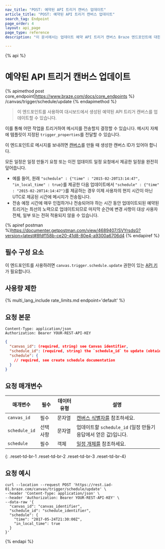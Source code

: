 ```yaml
---
nav_title: "POST: 예약된 API 트리거 캔버스 업데이트"
article_title: "POST: 예약된 API 트리거 캔버스 업데이트"
search_tag: Endpoint
page_order: 4
layout: api_page
page_type: reference
description: "이 문서에서는 업데이트 예약 API 트리거 캔버스 Braze 엔드포인트에 대한 자세한 내용을 설명합니다."

---
```

{% api %}
# 예약된 API 트리거 캔버스 업데이트
{% apimethod post core_endpoint|https://www.braze.com/docs/core_endpoints %}
/canvas/trigger/schedule/update
{% endapimethod %}

> 이 엔드포인트를 사용하여 대시보드에서 생성된 예약된 API 트리거 캔버스를 업데이트할 수 있습니다. 

이를 통해 어떤 작업을 트리거하여 메시지를 전송할지 결정할 수 있습니다. 메시지 자체에 템플릿이 지정된 `trigger_properties`를 전달할 수 있습니다.

이 엔드포인트로 메시지를 보내려면 [캔버스]({{site.baseurl}}/api/identifier_types/#canvas-api-identifier)를 만들 때 생성한 캔버스 ID가 있어야 합니다.

모든 일정은 일정 만들기 요청 또는 이전 업데이트 일정 요청에서 제공한 일정을 완전히 덮어씁니다. 
  - 예를 들어, 원래 `"schedule" : {"time" : "2015-02-20T13:14:47", "in_local_time" : true}`를 제공한 다음 업데이트에서 `"schedule" : {"time" : "2015-02-20T14:14:47"}`를 제공하는 경우 이제 사용자의 현지 시간이 아닌 UTC로 제공된 시간에 메시지가 전송됩니다. 
  - 전송 예정 시간에 매우 인접하거나 전송되어야 하는 시간 동안 업데이트되된 예약된 트리거는 최선의 노력으로 업데이트되므로 마지막 순간에 변경 사항이 대상 사용자 전체, 일부 또는 전혀 적용되지 않을 수 있습니다.

{% apiref postman %}https://documenter.getpostman.com/view/4689407/SVYrsdsG?version=latest#8fdf158b-ce20-41d8-80e4-a9300a6706d4 {% endapiref %}

## 필수 구성 요소

이 엔드포인트를 사용하려면 `canvas.trigger.schedule.update` 권한이 있는 [API 키]({{site.baseurl}}/api/basics#rest-api-key/)가 필요합니다.

## 사용량 제한

{% multi_lang_include rate_limits.md endpoint='default' %}

## 요청 본문

```
Content-Type: application/json
Authorization: Bearer YOUR-REST-API-KEY
```

```json
{
  "canvas_id": (required, string) see Canvas identifier,
  "schedule_id": (required, string) the `schedule_id` to update (obtained from the response to create schedule),
  "schedule": {
    // required, see create schedule documentation
  }
}
```

## 요청 매개변수

| 매개변수 | 필수 | 데이터 유형 | 설명 |
| --------- | ---------| --------- | ----------- |
|`canvas_id`|필수|문자열| [캔버스 식별자를]({{site.baseurl}}/api/identifier_types/) 참조하세요. |
| `schedule_id` | 선택 사항 | 문자열 | 업데이트할 `schedule_id` (일정 만들기 응답에서 얻은 값)입니다. |
|`schedule` | 필수 | 객체 | [일정 개체를]({{site.baseurl}}/api/objects_filters/schedule_object/) 참조하세요. |
{: .reset-td-br-1 .reset-td-br-2 .reset-td-br-3  .reset-td-br-4}

## 요청 예시
```
curl --location --request POST 'https://rest.iad-01.braze.com/canvas/trigger/schedule/update' \
--header 'Content-Type: application/json' \
--header 'Authorization: Bearer YOUR-REST-API-KEY' \
--data-raw '{
  "canvas_id": "canvas_identifier",
  "schedule_id": "schedule_identifier",
  "schedule": {
    "time": "2017-05-24T21:30:00Z",
    "in_local_time": true
  }
}'
```

{% endapi %}
